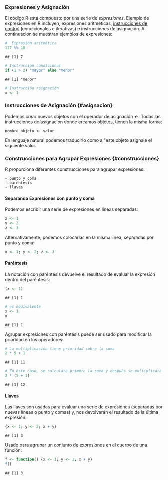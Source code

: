 
### Expresiones y Asignación


El código R está compuesto por una serie de _expresiones_. Ejemplo de expresiones en R incluyen, expresiones aritméticas, [instrucciones de control](../../estructuras_control/estructuras_control.md) (condicionales e iterativas) e instrucciones de asignación. A continuación se muestran ejemplos de expresiones: 




```r
#  Expresión aritmética
127 %% 10
```

```
## [1] 7
```



```r
# Instrucción condicional
if (1 > 2) "mayor" else "menor"
```

```
## [1] "menor"
```



```r
# Instrucción asignación
x <- 1
```

### Instrucciones de Asignación {#asignacion}

Podemos crear nuevos objetos con el operador de asignación __<-__. Todas las instrucciones de asignación dónde creamos objetos, tienen la misma forma:

    nombre_objeto <- valor
 

En lenguaje natural podemos traducirlo como a "este objeto asignale el siguiente valor.

### Construcciones para Agrupar Expresiones {#construcciones}

R proporciona diferentes construcciones para agrupar expresiones:

    - punto y coma
    - paréntesis
    - llaves

#### Separando Expresiones con punto y coma

Podemos escribir una serie de expresiones en líneas separadas:



```r
x <- 1
y <- 2
z <- 3
```

Alternativamente, podemos colocarlas en la misma línea, separadas por punto y coma:



```r
x <- 1; y <- 2; z <- 3
```

#### Paréntesis

La notación con paréntesis devuelve el resultado de evaluar la expresión dentro del paréntesis:



```r
(x <- 1)
```

```
## [1] 1
```



```r
# es equivalente
x <- 1
x 
```

```
## [1] 1
```

Agrupar expresiones con paréntesis puede ser usado para modificar la prioridad  en los operadores:



```r
# La multiplicación tiene prioridad sobre la suma
2 * 5 + 1
```

```
## [1] 11
```



```r
# En este caso, se calculará primero la suma y después se multiplicará
2 * (5 + 1)
```

```
## [1] 12
```


#### Llaves

Las llaves son usadas para evaluar una serie de expresiones (separadas por nuevas líneas o punto y comas) y, nos devolverán el resultado de la última expresión:





```r
{x <- 1; y <- 2; x + y}
```

```
## [1] 3
```

Usado para agrupar un conjunto de expresiones en el cuerpo de una función:



```r
f <- function() {x <- 1; y <- 2; x + y}
f()
```

```
## [1] 3
```


